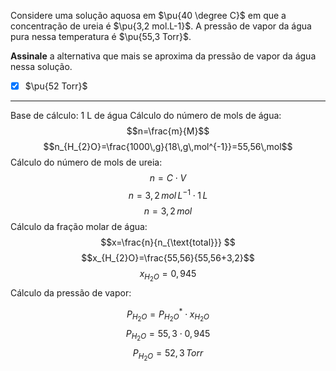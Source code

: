 Considere uma solução aquosa em $\pu{40 \degree C}$ em que a concentração de ureia é $\pu{3,2 mol.L-1}$. A pressão de vapor da água pura nessa temperatura é $\pu{55,3 Torr}$.

**Assinale** a alternativa que mais se aproxima da pressão de vapor da água nessa solução.

- [x] $\pu{52 Torr}$

---

Base de cálculo: 1 L de água
Cálculo do número de mols de água:
$$n=\frac{m}{M}$$
$$n_{H_{2}O}=\frac{1000\,g}{18\,g\,mol^{-1}}=55,56\,mol$$
Cálculo do número de mols de ureia:
$$n=C\cdot V$$
$$n=3,2\,mol\,L^{-1} \cdot1\,L$$
$$n=3,2\,mol$$
Cálculo da fração molar de água:
$$x=\frac{n}{n_{\text{total}}} $$
$$x_{H_{2}O}=\frac{55,56}{55,56+3,2}$$
$$x_{H_{2}O}=0,945$$
Cálculo da pressão de vapor:

$$P_{H_{2}O}=P_{H_{2}O}^{*}\cdot x_{H_{2}O}$$
$$P_{H_{2}O}=55,3\cdot0,945$$
$$P_{H_{2}O}=52,3\,Torr$$

